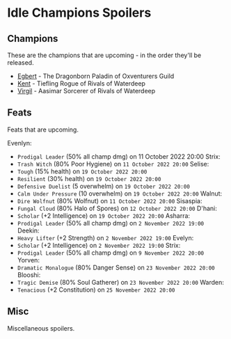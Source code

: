 # Idle Champions Spoilers

## Champions
These are the champions that are upcoming - in the order they'll be released.

* [Egbert](egbert.md) - The Dragonborn Paladin of Oxventurers Guild
* [Kent](kent.md) - Tiefling Rogue of Rivals of Waterdeep
* [Virgil](virgil.md) - Aasimar Sorcerer of Rivals of Waterdeep

## Feats
Feats that are upcoming.

Evenlyn:
* `Prodigal Leader` (50% all champ dmg) on 11 October 2022 20:00
Strix:
* `Trash Witch` (80% Poor Hygiene) on `11 October 2022 20:00`
Selise:
* `Tough` (15% health) on `19 October 2022 20:00`
* `Resilient` (30% health) on `19 October 2022 20:00`
* `Defensive Duelist` (5 overwhelm) on `19 October 2022 20:00`
* `Calm Under Pressure` (10 overwhelm) on `19 October 2022 20:00`
Walnut:
* `Dire Wolfnut` (80% Wolfnut) on `11 October 2022 20:00`
Sisaspia:
* `Fungal Cloud` (80% Halo of Spores) on `12 October 2022 20:00`
D'hani:
* `Scholar` (+2 Intelligence) on `19 October 2022 20:00`
Asharra:
* `Prodigal Leader` (50% all champ dmg) on `2 November 2022 19:00`
Deekin:
* `Heavy Lifter` (+2 Strength) on `2 November 2022 19:00`
Evelyn:
* `Scholar` (+2 Intelligence) on `2 November 2022 19:00`
Strix:
* `Prodigal Leader` (50% all champ dmg) on `9 November 2022 20:00`
Yorven:
* `Dramatic Monalogue` (80% Danger Sense) on `23 November 2022 20:00`
Blooshi:
* `Tragic Demise` (80% Soul Gatherer) on `23 November 2022 20:00`
Warden:
* `Tenacious` (+2 Constitution) on `25 November 2022 20:00`

## Misc
Miscellaneous spoilers.